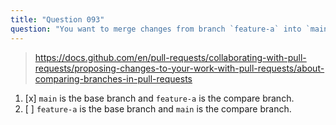 ```yaml
---
title: "Question 093"
question: "You want to merge changes from branch `feature-a` into `main` and you are creating a pull request. Which branch should be the `base` branch and which branch should be the `compare` branch?"
---
```



> https://docs.github.com/en/pull-requests/collaborating-with-pull-requests/proposing-changes-to-your-work-with-pull-requests/about-comparing-branches-in-pull-requests
1. [x] `main` is the base branch and `feature-a` is the compare branch.
1. [ ] `feature-a` is the base branch and `main` is the compare branch.
